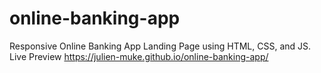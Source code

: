 # online-banking-app
Responsive Online Banking App Landing Page using HTML, CSS, and JS.<br>
Live Preview https://julien-muke.github.io/online-banking-app/
